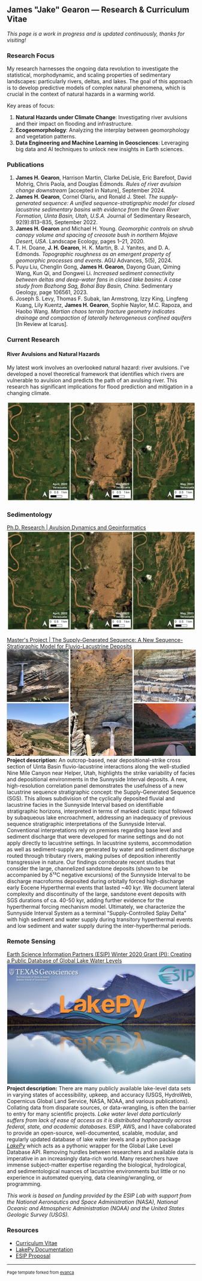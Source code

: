 ## James "Jake" Gearon — Research & Curriculum Vitae

_This page is a work in progress and is updated continuously, thanks for visiting!_

### Research Focus

My research harnesses the ongoing data revolution to investigate the statistical, morphodynamic, and scaling properties of sedimentary landscapes: particularly rivers, deltas, and lakes. The goal of this approach is to develop predictive models of complex natural phenomena, which is crucial in the context of natural hazards in a warming world.

Key areas of focus:

1. **Natural Hazards under Climate Change**: Investigating river avulsions and their impact on flooding and infrastructure.
2. **Ecogeomorphology**: Analyzing the interplay between geomorphology and vegetation patterns.
3. **Data Engineering and Machine Learning in Geosciences**: Leveraging big data and AI techniques to unlock new insights in Earth sciences.

### Publications

1. **James H. Gearon**, Harrison Martin, Clarke DeLisle, Eric Barefoot, David Mohrig, Chris Paola, and Douglas Edmonds. *Rules of river avulsion change downstream* [accepted in Nature], September 2024.
2. **James H. Gearon**, Cornel Olariu, and Ronald J. Steel. *The supply-generated sequence: A unified sequence-stratigraphic model for closed lacustrine sedimentary basins with evidence from the Green River Formation, Uinta Basin, Utah, U.S.A.* Journal of Sedimentary Research, 92(9):813–835, September 2022.
3. **James H. Gearon** and Michael H. Young. *Geomorphic controls on shrub canopy volume and spacing of creosote bush in northern Mojave Desert, USA*. Landscape Ecology, pages 1–21, 2020.
4. T. H. Doane, **J. H. Gearon**, H. K. Martin, B. J. Yanites, and D. A. Edmonds. *Topographic roughness as an emergent property of geomorphic processes and events*. AGU Advances, 5(5), 2024.
5. Puyu Liu, Chenglin Gong, **James H. Gearon**, Dayong Guan, Qiming Wang, Kun Qi, and Dongwei Li. *Increased sediment connectivity between deltas and deep-water fans in closed lake basins: A case study from Bozhong Sag, Bohai Bay Basin, China*. Sedimentary Geology, page 106561, 2023.
6. Joseph S. Levy, Thomas F. Subak, Ian Armstrong, Izzy King, Lingfeng Kuang, Lily Kuentz, **James H. Gearon**, Sophie Naylor, M.C. Rapoza, and Haobo Wang. *Martian chaos terrain fracture geometry indicates drainage and compaction of laterally heterogeneous confined aquifers* [In Review at Icarus].

### Current Research

#### River Avulsions and Natural Hazards

My latest work involves an overlooked natural hazard: river avulsions. I've developed a novel theoretical framework that identifies which rivers are vulnerable to avulsion and predicts the path of an avulsing river. This research has significant implications for flood prediction and mitigation in a changing climate.

<img src="images/avulsion.png"/>

### Sedimentology

[Ph.D. Research | Avulsion Dynamics and Geoinformatics](/avulsion)
<img src="images/avulsion.png"/>

[Master's Project | The Supply-Generated Sequence: A New Sequence-Stratigraphic Model for Fluvio-Lacustrine Deposits](/Uinta)
<img src="images/uintachannel.jpg"/>
**Project description:** An outcrop-based, near depositional-strike cross section of Uinta Basin fluvio-lacustrine interactions along the well-studied Nine Mile Canyon near Helper, Utah, highlights the strike variability of facies and depositional environments in the Sunnyside Interval deposits. A new, high-resolution correlation panel demonstrates the usefulness of a new lacustrine sequence stratigraphic concept: the Supply-Generated Sequence (SGS). This allows subdivision of the cyclically deposited fluvial and lacustrine facies in the Sunnyside Interval based on identifiable stratigraphic horizons, interpreted in terms of marked clastic input followed by subaqueous lake encroachment, addressing an inadequacy of previous sequence stratigraphic interpretations of the Sunnyside Interval. Conventional interpretations rely on premises regarding base level and sediment discharge that were developed for marine settings and do not apply directly to lacustrine settings. In lacustrine systems, accommodation as well as sediment-supply are generated by water and sediment discharge routed through tributary rivers, making pulses of deposition inherently transgressive in nature. Our findings corroborate recent studies that consider the large, channelized sandstone deposits (shown to be accompanied by δ¹³C negative excursions) of the Sunnyside Interval to be discharge macroforms deposited during orbitally forced high-discharge early Eocene Hyperthermal events that lasted ~40 kyr. We document lateral complexity and discontinuity of the large, sandstone event deposits with SGS durations of ca. 40-50 kyr, adding further evidence for the hyperthermal forcing mechanism model. Ultimately, we characterize the Sunnyside Interval System as a terminal "Supply-Controlled Splay Delta" with high sediment and water supply during transitory hyperthermal events and low sediment and water supply during the inter-hyperthermal periods.

### Remote Sensing
[Earth Science Information Partners (ESIP) Winter 2020 Grant (PI): Creating a Public Database of Global Lake Water Levels](https://medium.com/esip/introducing-lakepy-accessing-lake-water-level-data-through-a-python-api-9a62944a43d)
<img src="images/esipfr.png"/>
**Project description:** There are many publicly available lake-level data sets in varying states of accessibility, upkeep, and accuracy (USGS, HydroWeb, Copernicus Global Land Service, NASA, NOAA, and various publications). Collating data from disparate sources, or data-wrangling, is often the barrier to entry for many scientific projects. _Lake water level data particularly suffers from lack of ease of access as it is distributed haphazardly across federal, state, and academic databases._ ESIP, AWS, and I have collaborated to provide an open-source, well-documented, scalable, modular, and regularly updated database of lake water levels and a python package [_LakePy_](http://lakepydocs.com.s3-website.us-east-2.amazonaws.com/) which acts as a pythonic wrapper for the Global Lake Level Database API. Removing hurdles between researchers and available data is imperative in an increasingly data-rich world. Many researchers have immense subject-matter expertise regarding the biological, hydrological, and sedimentological nuances of lacustrine environments but little or no experience in automated querying, data cleaning/wrangling, or programming. 

_This work is based on funding provided by the ESIP Lab with support from the National Aeronautics and Space Administration (NASA), National Oceanic and Atmospheric Administration (NOAA) and the United States Geologic Survey (USGS)._
### Resources
- [Curriculum Vitae](/pdf/Gearon_James_CV.pdf)
- [LakePy Documentation](http://lakepydocs.com.s3-website.us-east-2.amazonaws.com/)
- [ESIP Proposal](/pdf/ESIP_Proposal_2020_Gearon_Fuka.pdf)

---

<p style="font-size:11px">Page template forked from <a href="https://github.com/evanca/quick-portfolio">evanca</a></p>
